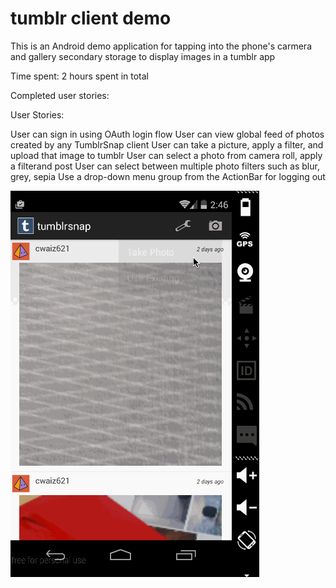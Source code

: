 tumblr client demo
==========

This is an Android demo application for tapping into the phone's carmera and gallery secondary storage to display images in a tumblr app

Time spent: 2 hours spent in total

Completed user stories:

User Stories:

User can sign in using OAuth login flow
User can view global feed of photos created by any TumblrSnap client
User can take a picture, apply a filter, and upload that image to tumblr
User can select a photo from camera roll, apply a filterand post
User can select between multiple photo filters such as blur, grey, sepia
Use a drop-down menu group from the ActionBar for logging out

![alt tag](https://github.com/cwaiz621/week5_tumblr/blob/master/app/src/main/res/tumblr.gif?raw=true)
